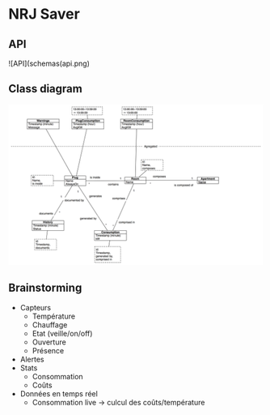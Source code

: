 # NRJ Saver

## API

![API](schemas(api.png)

## Class diagram

![Classes](schemas/class_diagram.png)

## Brainstorming

* Capteurs
    * Température
    * Chauffage
    * Etat (veille/on/off)
    * Ouverture
    * Présence
* Alertes
* Stats
    * Consommation
    * Coûts
* Données en temps réel
    * Consommation live → culcul des coûts/température

